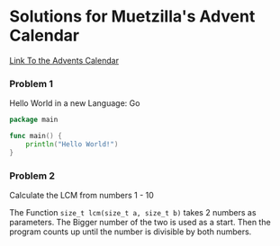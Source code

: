 # Solutions for Muetzilla's Advent Calendar
[Link To the Advents Calendar](https://muetzilla.github.io/Advent-Calendar/)

### Problem 1

Hello World in a new Language: Go

```go
package main

func main() {
	println("Hello World!")
}

```

### Problem 2 

Calculate the LCM from numbers 1 - 10

The Function `size_t lcm(size_t a, size_t b)` takes 2 numbers as parameters.
The Bigger number of the two is used as a start.
Then the program counts up until the number is divisible by both numbers.